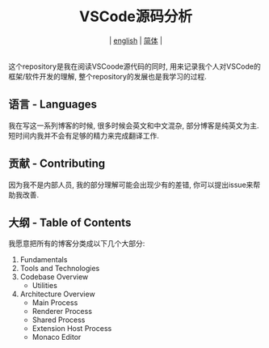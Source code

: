 <h1 align="center">VSCode源码分析</h1>
<div align="center">
  |
  <a href="../../README.md">english</a>
  |
  <a href="./zh-cn.md">简体</a>
  |
</div>

<br>

这个repository是我在阅读VSCoode源代码的同时, 用来记录我个人对VSCode的框架/软件开发的理解, 整个repository的发展也是我学习的过程.

## 语言 - Languages
我在写这一系列博客的时候, 很多时候会英文和中文混杂, 部分博客是纯英文为主. 短时间内我并不会有足够的精力来完成翻译工作.

## 贡献 - Contributing
因为我不是内部人员, 我的部分理解可能会出现少有的差错, 你可以提出issue来帮助我改善.

## 大纲 - Table of Contents
我愿意把所有的博客分类成以下几个大部分:
1. Fundamentals
2. Tools and Technologies
3. Codebase Overview
   * Utilities
4. Architecture Overview
   * Main Process
   * Renderer Process
   * Shared Process
   * Extension Host Process
   * Monaco Editor
